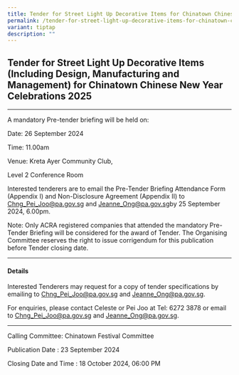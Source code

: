 ```yaml
---
title: Tender for Street Light Up Decorative Items for Chinatown Chinese New Year 2025
permalink: /tender-for-street-light-up-decorative-items-for-chinatown-chinese-new-year-2025/
variant: tiptap
description: ""
---
```

<h2>Tender for Street Light Up Decorative Items (Including Design, Manufacturing and Management) for Chinatown Chinese New Year Celebrations 2025</h2>
<hr>
<p>A mandatory Pre-tender briefing will be held on:</p>
<p>Date: 26 September 2024</p>
<p>Time: 11.00am</p>
<p>Venue: Kreta Ayer Community Club,</p>
<p>Level 2 Conference Room</p>
<p>Interested tenderers are to email the Pre-Tender Briefing Attendance Form
(Appendix I) and Non-Disclosure Agreement (Appendix II) to <a href="mailto:Chng_Pei_Joo@pa.gov.sg" rel="noopener noreferrer nofollow" target="_blank">Chng_Pei_Joo@pa.gov.sg</a> and
<a href="mailto:Jeanne_Ong@pa.gov.sg" rel="noopener noreferrer nofollow" target="_blank">Jeanne_Ong@pa.gov.sg</a>by 25 September 2024, 6.00pm.</p>
<p>Note: Only ACRA registered companies that attended the mandatory Pre-Tender
Briefing will be considered for the award of Tender. The Organising Committee
reserves the right to issue corrigendum for this publication before Tender
closing date.</p>
<hr>
<h4>Details</h4>
<p>Interested Tenderers may request for a copy of tender specifications by
emailing to <a href="mailto:Chng_Pei_Joo@pa.gov.sg" rel="noopener noreferrer nofollow" target="_blank">Chng_Pei_Joo@pa.gov.sg</a> and
<a href="mailto:Jeanne_Ong@pa.gov.sg" rel="noopener noreferrer nofollow" target="_blank">Jeanne_Ong@pa.gov.sg</a>.</p>
<p>For enquiries, please contact Celeste or Pei Joo at Tel: 6272 3878 or
email to <a href="mailto:Chng_Pei_Joo@pa.gov.sg" rel="noopener noreferrer nofollow" target="_blank">Chng_Pei_Joo@pa.gov.sg</a> and
<a href="mailto:Jeanne_Ong@pa.gov.sg" rel="noopener noreferrer nofollow" target="_blank">Jeanne_Ong@pa.gov.sg</a>.</p>
<hr>
<p>Calling Committee: Chinatown Festival Committee</p>
<p>Publication Date : 23 September 2024</p>
<p>Closing Date and Time : 18 October 2024, 06:00 PM</p>